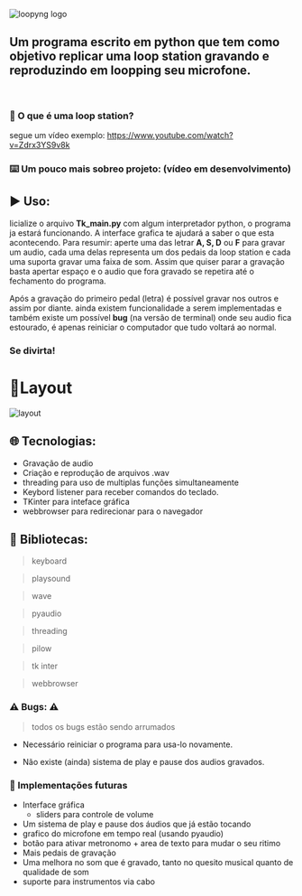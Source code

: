 ![loopyng logo](https://user-images.githubusercontent.com/62253156/82760979-3d40da80-9dc5-11ea-8690-652f656f565f.png)

<h2>Um programa escrito em python que tem como objetivo replicar uma loop station gravando e reproduzindo em loopping seu microfone.</h2>

<br/>
	
	
### :thinking: O que é uma loop station? 
segue um vídeo exemplo: https://www.youtube.com/watch?v=Zdrx3YS9v8k


### :keyboard: Um pouco mais sobreo projeto: (vídeo em desenvolvimento)



## 	:arrow_forward: Uso:
Iicialize o arquivo **Tk_main.py** com algum interpretador python, o programa ja estará funcionando. A interface grafica
te ajudará a saber o que esta acontecendo. Para resumir: aperte uma das letrar **A, S, D** ou **F** para gravar um audio, 
cada uma delas representa um dos pedais da loop station e cada uma suporta gravar uma faixa de som. Assim que quiser
parar a gravação basta apertar espaço e o audio que fora gravado se repetira até o fechamento do programa. 

Após a gravação do primeiro pedal (letra) é possível gravar nos outros e assim por diante. ainda existem funcionalidade
a serem implementadas e também existe um possível **bug** (na versão de terminal) onde seu audio fica estourado, é apenas reiniciar o computador que tudo voltará ao normal.


 <h3> Se divirta! <h3/>


# :newspaper:Layout
![layout](https://user-images.githubusercontent.com/62253156/83658080-b7c0e580-a58f-11ea-8843-82264b3d77b1.png)


## 	:globe_with_meridians:	 Tecnologias:
- Gravação de audio
- Criação e reprodução de arquivos .wav
- threading para uso de multiplas funções simultaneamente
- Keybord listener para receber comandos do teclado.
- TKinter para inteface gráfica
- webbrowser para redirecionar para o navegador


## :blue_book: Bibliotecas:

> keyboard

> playsound

> wave

> pyaudio

> threading

> pilow

> tk inter

> webbrowser
 

### :warning: Bugs: :warning:
> todos os bugs estão sendo arrumados
- Necessário reiniciar o programa para usa-lo novamente.

- Não existe (ainda) sistema de play e pause dos audios gravados.


### :crystal_ball: Implementações futuras
- Interface gráfica
    * sliders para controle de volume
- Um sistema de play e pause dos áudios que já estão tocando
- grafico do microfone em tempo real (usando pyaudio)
- botão para ativar metronomo + area de texto para mudar o seu ritimo
- Mais pedais de gravação
- Uma melhora no som que é gravado, tanto no quesito musical quanto de qualidade de som
- suporte para instrumentos via cabo
